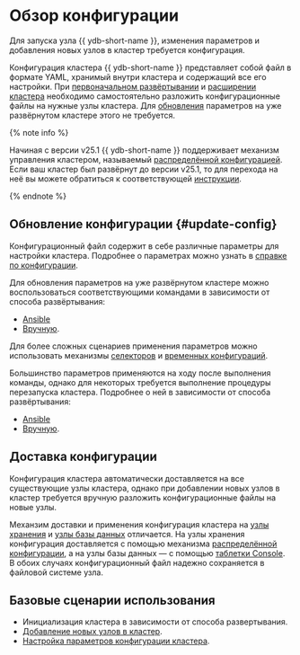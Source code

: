 # Обзор конфигурации

Для запуска узла {{ ydb-short-name }}, изменения параметров и добавления новых узлов в кластер требуется конфигурация.

Конфигурация кластера {{ ydb-short-name }} представляет собой файл в формате YAML, хранимый внутри кластера и содержащий все его настройки. При [первоначальном развёртывании](../deployment-options/manual/index.md) и [расширении кластера](../../maintenance/manual/cluster_expansion.md) необходимо самостоятельно разложить конфигурационные файлы на нужные узлы кластера. Для [обновления](#update-config) параметров на уже развёрнутом кластере этого не требуется.

{% note info %}

 Начиная с версии v25.1 {{ ydb-short-name }} поддерживает механизм управления кластером, называемый [распределённой конфигурацией](../../concepts/glossary.md#distributed-configuration). Если ваш кластер был развёрнут до версии v25.1, то для перехода на неё вы можете обратиться к соответствующей [инструкции](../deployment-options/manual/migration/migration-to-autoconfiguration.md).

{% endnote %}

## Обновление конфигурации {#update-config}

Конфигурационный файл содержит в себе различные параметры для настройки кластера. Подробнее о параметрах можно узнать в [справке по конфигурации](../../reference/configuration/index.md).

Для обновления параметров на уже развёрнутом кластере можно воспользоваться соответствующими командами в зависимости от способа развёртывания:

* [Ansible](../deployment-options/ansible/update-config.md)
* [Вручную](../deployment-options/manual/update-config.md).

Для более сложных сценариев применения параметров можно использовать механизмы [селекторов](dynamic-config-selectors.md) и [временных конфигураций](dynamic-config-volatile-config.md).

Большинство параметров применяются на ходу после выполнения команды, однако для некоторых требуется выполнение процедуры перезапуска кластера. Подробнее о ней в зависимости от способа развёртывания:

* [Ansible](../deployment-options/ansible/restart.md)
* [Вручную](../../maintenance/manual/node_restarting.md).

## Доставка конфигурации

Конфигурация кластера автоматически доставляется на все существующие узлы кластера, однако при добавлении новых узлов в кластер требуется вручную разложить конфигурационные файлы на новые узлы.

Механзим доставки и применения конфигурация кластера на [узлы хранения](../../concepts/glossary.md#storage-node) и [узлы базы данных](../../concepts/glossary.md#database-node) отличается. На узлы хранения конфигурация доставляется с помощью механизма [распределённой конфигурации](../../concepts/glossary.md#distributed-configuration), а на узлы базы данных — с помощью [таблетки Console](../../concepts/glossary.md#console). В обоих случаях конфигурационный файл надежно сохраняется в файловой системе узла.

## Базовые сценарии использования

* Инициализация кластера в зависимости от способа развертывания.
* [Добавление новых узлов в кластер](../../maintenance/manual/cluster_expansion.md).
* [Настройка параметров конфигурации кластера](../../reference/configuration/index.md).
